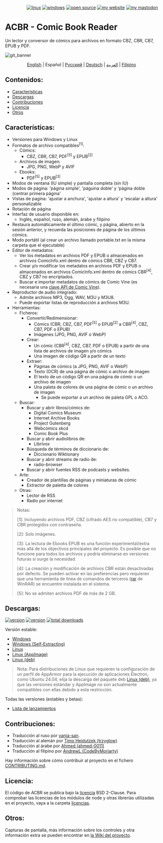 <p align="right">  
  <a href="#downloads"><img src="https://user-images.githubusercontent.com/8535921/189104931-527ab8bc-8757-4e04-8150-5207d2077bb8.png" title="linux"></a>
  <a href="#downloads"><img src="https://user-images.githubusercontent.com/8535921/189104940-ade062d9-d2e0-4e08-83a4-f34cdb457025.png" title="windows"></a>
  <a href="#license"><img src="https://user-images.githubusercontent.com/8535921/189119543-b1f7cc20-bd0e-44e7-811a-c23b0ccdf767.png" title="open source"></a>
  <a href="http://www.binarynonsense.com/"><img src="https://user-images.githubusercontent.com/8535921/189104953-7ac2d4d1-7d36-483b-8cc9-3568d1cbf6e5.png" title="my website"></a>
  <a href="https://mastodon.social/@binarynonsense"><img src="https://github.com/binarynonsense/comic-book-reader/assets/8535921/053fff88-5e38-4928-8b50-9ecaf1be20f1" title="my mastodon"></a>
</p>

# ACBR - Comic Book Reader

Un lector y conversor de cómics para archivos en formato CBZ, CBR, CB7, EPUB y PDF.

![git_banner](https://github.com/user-attachments/assets/6ef7ded2-749a-4efd-a6b7-109d0f33d603)

<p align="center">
  <a href="./README.en.md">English</a> |
  <span>Español</span> | 
  <a href="./README.ru.md">Русский</a> | 
  <a href="./README.de.md">Deutsch</a> | 
  <a href="./README.ar.md">العربية</a> | 
  <a href="./README.fil.md">Filipino</a>
</p>

## Contenidos:

- [Características](#características)
- [Descargas](#descargas)
- [Contribuciones](#contribuciones)
- [Licencia](#licencia)
- [Otros](#otros)

## Características:

- Versiones para Windows y Linux
- Formatos de archivo compatibles<sup>[1]</sup>:
  - Cómics:
    - CBZ, CBR, CB7, PDF<sup>[5]</sup> y EPUB<sup>[2]</sup>
  - Archivos de imagen:
    - JPG, PNG, WebP y AVIF
  - Ebooks:
    - PDF<sup>[5]</sup> y EPUB<sup>[3]</sup>
- Modos de ventana (IU simple) y pantalla completa (sin IU)
- Modos de página: 'página simple', 'páguina doble' y 'página doble (centrar primera página'
- Vistas de pagina: 'ajustar a anchura', 'ajustar a altura' y 'escalar a altura' personalizable
- Rotación de página
- Interfaz de usuario disponible en:
  - Inglés, español, ruso, alemán, árabe y filipino
- Restaura automáticamente el último cómic, y página, abierto en la sesión anterior, y recuerda las posiciones de página de los últimos cómics.
- Modo portátil (al crear un archivo llamado portable.txt en la misma carpeta que el ejecutable)
- Editor de metadatos:
  - Ver los metadatos en archivos PDF y EPUB o almacenados en archivos ComicInfo.xml dentro de cómics CBR, CBZ y CB7.
  - Crear y/o modificar los metadatos en archivos PDF y EPUB o almacenados en archivos ComicInfo.xml dentro de cómics CBR<sup>[4]</sup>, CBZ y CB7 no encriptados.
  - Buscar e importar metadatos de cómics de Comic Vine (es necesaria una [clave API de Comic Vine](https://comicvine.gamespot.com/api/)).
- Reproductor de audio integrado:
  - Admite archivos MP3, Ogg, WAV, M3U y M3U8.
  - Puede exportar listas de reproducción a archivos M3U.
- Herramientas:
  - Ficheros:
    - Convertir/Redimensionar:
      - Cómics (CBR, CBZ, CB7, PDF<sup>[5]</sup> o EPUB<sup>[2]</sup> a CBR<sup>[4]</sup>, CBZ, CB7, PDF o EPUB)
      - Imágenes (JPG, PNG, AVIF o WebP)
    - Crear:
      - Un cómic (CBR<sup>[4]</sup>, CBZ, CB7, PDF o EPUB) a partir de una lista de archivos de imagen y/o cómics
      - Una imagen de código QR a partir de un texto
    - Extraer:
      - Páginas de cómics (a JPG, PNG, AVIF o WebP)
      - Texto (OCR) de una página de cómic o archivo de imagen
      - El texto de un código QR en una página de cómic o un archivo de imagen
      - Una paleta de colores de una página de cómic o un archivo de imagen
        - Se puede exportar a un archivo de paleta GPL o ACO.
  - Buscar:
    - Buscar y abrir libros/cómics de:
      - Digital Comics Museum
      - Internet Archive Books
      - Project Gutenberg
      - Webcómics xkcd
      - Comic Book Plus
    - Buscar y abrir audiolibros de:
      - Librivox
    - Búsqueda de términos de diccionario de:
      - Diccionario Wiktionary
    - Buscar y abrir streams de radio de:
      - radio-browser
    - Buscar y abrir fuentes RSS de podcasts y websites.
  - Arte:
    - Creador de plantillas de páginas y miniaturas de cómic
    - Extractor de paletta de colores
  - Otras:
    - Lector de RSS
    - Radio por internet

> Notas:
>
> [1]: Incluyendo archivos PDF, CBZ (cifrado AES no compatible), CB7 y CBR protegidos con contraseña.
>
> [2]: Solo imágenes.
>
> [3]: La lectura de Ebooks EPUB es una función experimental/extra más allá de los objectivos principales del proyecto. Es posible que no funcione para todos los archivos y podría eliminarse en versiones futuras si surge la necesidad.
>
> [4]: La creación y modificación de archivos CBR están desactivadas por defecto. Se pueden activar en las preferencias pero requieren que una herramienta de línea de comandos de terceros ([rar](https://www.win-rar.com/cmd-shell-mode.html?&L=0) de WinRAR) se encuentre instalada en el sistema.
>
> [5]: No se admiten archivos PDF de más de 2 GB.

## Descargas:

<a href="https://github.com/binarynonsense/comic-book-reader/releases/latest"><img src="https://shields.io/github/v/release/binarynonsense/comic-book-reader?display_name=tag&label=stable" title="version"></a> <a href="https://github.com/binarynonsense/comic-book-reader/releases"><img src="https://shields.io/github/v/release/binarynonsense/comic-book-reader?display_name=tag&label=latest&include_prereleases" title="version"></a> <a href="http://www.binarynonsense.com/webapps/github-releases-summary/?owner=binarynonsense&name=comic-book-reader"><img src="https://shields.io/github/downloads/binarynonsense/comic-book-reader/total?label=downloads" title="total downloads"></a>

Versión estable:

- [Windows](https://github.com/binarynonsense/comic-book-reader/releases/latest/download/ACBR_Windows.zip)
- [Windows (Self-Extracting)](https://github.com/binarynonsense/comic-book-reader/releases/latest/download/ACBR_Windows_SelfExtracting.exe)
- [Linux](https://github.com/binarynonsense/comic-book-reader/releases/latest/download/ACBR_Linux.zip)
- [Linux (AppImage)](https://github.com/binarynonsense/comic-book-reader/releases/latest/download/ACBR_Linux_AppImage.zip)
- [Linux (deb)](https://github.com/binarynonsense/comic-book-reader/releases/latest/download/ACBR_Linux_deb.zip)

> Nota: Para distribuciones de Linux que requieren la configuración de un perfil de AppArmor para la ejecución de aplicaciones Electron, como Ubuntu 24.04, elija la descarga del paquete deb [Linux (deb)](https://github.com/binarynonsense/comic-book-reader/releases/latest/download/ACBR_Linux_deb.zip), ya que las versiones estándar y AppImage no son actualmente compatibles con ellas debido a esta restricción.

Todas las versiones (estables y betas):

- [Lista de lanzamientos](https://github.com/binarynonsense/comic-book-reader/releases)

## Contribuciones:

- Traducción al ruso por [vanja-san](https://github.com/vanja-san).
- Traducción al alemán por [Timo Heidutzek (trzyglow)](https://github.com/trzyglow)
- Traducción al árabe por [Ahmed (ahmed-0011)](https://github.com/ahmed-0011)
- Traducción al filipino por [AndrewL (CodeByMoriarty)](https://github.com/CodeByMoriarty)

Hay información sobre cómo contribuir al proyecto en el fichero [CONTRIBUTING.md](../CONTRIBUTING.md).

## Licencia:

El código de ACBR se publica bajo la [licencia](../LICENSE) BSD 2-Clause. Para comprobar las licencias de los módulos de node y otras librerías utilizadas en el proyecto, vaya a la carpeta [licencias](../licenses/).

## Otros:

Capturas de pantalla, más información sobre los controles y otra información extra se pueden encontrar en [la Wiki del proyecto](https://github.com/binarynonsense/comic-book-reader/wiki).
